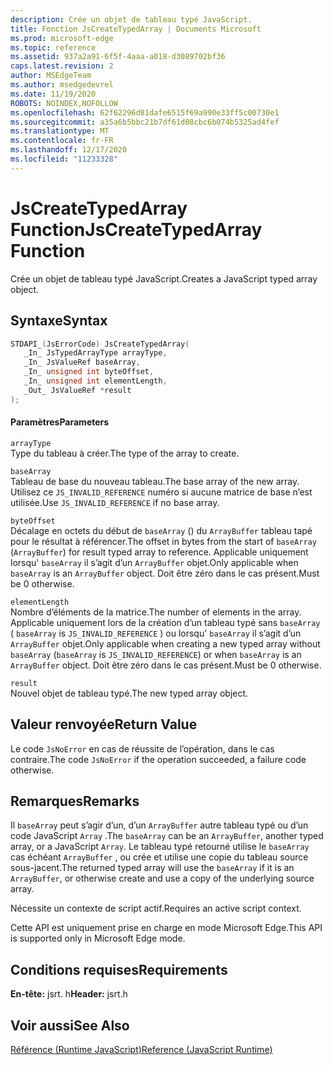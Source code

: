 ```yaml
---
description: Crée un objet de tableau typé JavaScript.
title: Fonction JsCreateTypedArray | Documents Microsoft
ms.prod: microsoft-edge
ms.topic: reference
ms.assetid: 937a2a91-6f5f-4aaa-a018-d3089702bf36
caps.latest.revision: 2
author: MSEdgeTeam
ms.author: msedgedevrel
ms.date: 11/19/2020
ROBOTS: NOINDEX,NOFOLLOW
ms.openlocfilehash: 62f62296d81dafe6515f69a990e33ff5c00730e1
ms.sourcegitcommit: a35a6b5bbc21b7df61d08cbc6b074b5325ad4fef
ms.translationtype: MT
ms.contentlocale: fr-FR
ms.lasthandoff: 12/17/2020
ms.locfileid: "11233328"
---
```

# <span data-ttu-id="75a53-103">JsCreateTypedArray Function</span><span class="sxs-lookup"><span data-stu-id="75a53-103">JsCreateTypedArray Function</span></span>

<span data-ttu-id="75a53-104">Crée un objet de tableau typé JavaScript.</span><span class="sxs-lookup"><span data-stu-id="75a53-104">Creates a JavaScript typed array object.</span></span>  
  
## <span data-ttu-id="75a53-105">Syntaxe</span><span class="sxs-lookup"><span data-stu-id="75a53-105">Syntax</span></span>  
  
```cpp  
STDAPI_(JsErrorCode) JsCreateTypedArray(  
   _In_ JsTypedArrayType arrayType,  
   _In_ JsValueRef baseArray,  
   _In_ unsigned int byteOffset,  
   _In_ unsigned int elementLength,  
   _Out_ JsValueRef *result  
);  
```  
  
#### <span data-ttu-id="75a53-106">Paramètres</span><span class="sxs-lookup"><span data-stu-id="75a53-106">Parameters</span></span>  
 `arrayType`  
 <span data-ttu-id="75a53-107">Type du tableau à créer.</span><span class="sxs-lookup"><span data-stu-id="75a53-107">The type of the array to create.</span></span>  
  
 `baseArray`  
 <span data-ttu-id="75a53-108">Tableau de base du nouveau tableau.</span><span class="sxs-lookup"><span data-stu-id="75a53-108">The base array of the new array.</span></span> <span data-ttu-id="75a53-109">Utilisez ce `JS_INVALID_REFERENCE` numéro si aucune matrice de base n’est utilisée.</span><span class="sxs-lookup"><span data-stu-id="75a53-109">Use `JS_INVALID_REFERENCE` if no base array.</span></span>  
  
 `byteOffset`  
 <span data-ttu-id="75a53-110">Décalage en octets du début de `baseArray` () du `ArrayBuffer` tableau tapé pour le résultat à référencer.</span><span class="sxs-lookup"><span data-stu-id="75a53-110">The offset in bytes from the start of `baseArray` (`ArrayBuffer`) for result typed array to reference.</span></span> <span data-ttu-id="75a53-111">Applicable uniquement lorsqu' `baseArray` il s’agit d’un `ArrayBuffer` objet.</span><span class="sxs-lookup"><span data-stu-id="75a53-111">Only applicable when `baseArray` is an `ArrayBuffer` object.</span></span> <span data-ttu-id="75a53-112">Doit être zéro dans le cas présent.</span><span class="sxs-lookup"><span data-stu-id="75a53-112">Must be 0 otherwise.</span></span>  
  
 `elementLength`  
 <span data-ttu-id="75a53-113">Nombre d’éléments de la matrice.</span><span class="sxs-lookup"><span data-stu-id="75a53-113">The number of elements in the array.</span></span> <span data-ttu-id="75a53-114">Applicable uniquement lors de la création d’un tableau typé sans `baseArray` ( `baseArray` is `JS_INVALID_REFERENCE` ) ou lorsqu' `baseArray` il s’agit d’un `ArrayBuffer` objet.</span><span class="sxs-lookup"><span data-stu-id="75a53-114">Only applicable when creating a new typed array without `baseArray` (`baseArray` is `JS_INVALID_REFERENCE`) or when `baseArray` is an `ArrayBuffer` object.</span></span> <span data-ttu-id="75a53-115">Doit être zéro dans le cas présent.</span><span class="sxs-lookup"><span data-stu-id="75a53-115">Must be 0 otherwise.</span></span>  
  
 `result`  
 <span data-ttu-id="75a53-116">Nouvel objet de tableau typé.</span><span class="sxs-lookup"><span data-stu-id="75a53-116">The new typed array object.</span></span>  
  
## <span data-ttu-id="75a53-117">Valeur renvoyée</span><span class="sxs-lookup"><span data-stu-id="75a53-117">Return Value</span></span>  
 <span data-ttu-id="75a53-118">Le code `JsNoError` en cas de réussite de l’opération, dans le cas contraire.</span><span class="sxs-lookup"><span data-stu-id="75a53-118">The code `JsNoError` if the operation succeeded, a failure code otherwise.</span></span>  
  
## <span data-ttu-id="75a53-119">Remarques</span><span class="sxs-lookup"><span data-stu-id="75a53-119">Remarks</span></span>  
 <span data-ttu-id="75a53-120">Il `baseArray` peut s’agir d’un, d’un `ArrayBuffer` autre tableau typé ou d’un code JavaScript `Array` .</span><span class="sxs-lookup"><span data-stu-id="75a53-120">The `baseArray` can be an `ArrayBuffer`, another typed array, or a JavaScript `Array`.</span></span> <span data-ttu-id="75a53-121">Le tableau typé retourné utilise le `baseArray` cas échéant `ArrayBuffer` , ou crée et utilise une copie du tableau source sous-jacent.</span><span class="sxs-lookup"><span data-stu-id="75a53-121">The returned typed array will use the `baseArray` if it is an `ArrayBuffer`, or otherwise create and use a copy of the underlying source array.</span></span>  
  
 <span data-ttu-id="75a53-122">Nécessite un contexte de script actif.</span><span class="sxs-lookup"><span data-stu-id="75a53-122">Requires an active script context.</span></span>  
  
 <span data-ttu-id="75a53-123">Cette API est uniquement prise en charge en mode Microsoft Edge.</span><span class="sxs-lookup"><span data-stu-id="75a53-123">This API is supported only in Microsoft Edge mode.</span></span>  
  
## <span data-ttu-id="75a53-124">Conditions requises</span><span class="sxs-lookup"><span data-stu-id="75a53-124">Requirements</span></span>  
 <span data-ttu-id="75a53-125">**En-tête:** jsrt. h</span><span class="sxs-lookup"><span data-stu-id="75a53-125">**Header:** jsrt.h</span></span>  
  
## <span data-ttu-id="75a53-126">Voir aussi</span><span class="sxs-lookup"><span data-stu-id="75a53-126">See Also</span></span>  
 [<span data-ttu-id="75a53-127">Référence (Runtime JavaScript)</span><span class="sxs-lookup"><span data-stu-id="75a53-127">Reference (JavaScript Runtime)</span></span>](../chakra-hosting/reference-javascript-runtime.md)
